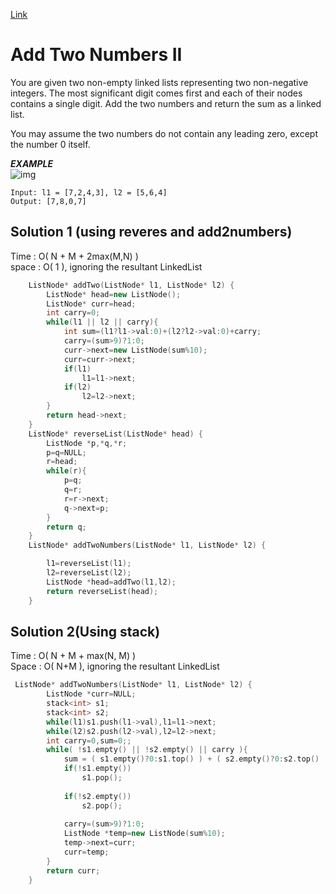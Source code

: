 [Link](https://leetcode.com/problems/add-two-numbers-ii/)
#  Add Two Numbers II
You are given two non-empty linked lists representing two non-negative integers. The most significant digit comes first and each of their nodes contains a single digit. Add the two numbers and return the sum as a linked list.

You may assume the two numbers do not contain any leading zero, except the number 0 itself.<br>

***EXAMPLE***<br>
![img](https://assets.leetcode.com/uploads/2021/04/09/sumii-linked-list.jpg)
<br>
```
Input: l1 = [7,2,4,3], l2 = [5,6,4]
Output: [7,8,0,7]
```
## Solution 1 (using reveres and add2numbers)
Time : O( N + M + 2max(M,N) )<br>
space : O( 1 ), ignoring the resultant LinkedList 
```cpp
    ListNode* addTwo(ListNode* l1, ListNode* l2) {
        ListNode* head=new ListNode();
        ListNode* curr=head;
        int carry=0;
        while(l1 || l2 || carry){
            int sum=(l1?l1->val:0)+(l2?l2->val:0)+carry;
            carry=(sum>9)?1:0;
            curr->next=new ListNode(sum%10);
            curr=curr->next;
            if(l1)
                l1=l1->next;
            if(l2)
                l2=l2->next;   
        }
        return head->next;
    }
    ListNode* reverseList(ListNode* head) {
        ListNode *p,*q,*r;
        p=q=NULL;
        r=head;
        while(r){
            p=q;
            q=r;
            r=r->next;
            q->next=p;
        }
        return q;
    }
    ListNode* addTwoNumbers(ListNode* l1, ListNode* l2) {

        l1=reverseList(l1);
        l2=reverseList(l2);
        ListNode *head=addTwo(l1,l2);
        return reverseList(head);
    }

```
## Solution 2(Using stack)
Time : O( N + M + max(N, M) )<br>
Space : O( N+M ), ignoring the resultant LinkedList 
```cpp
 ListNode* addTwoNumbers(ListNode* l1, ListNode* l2) {
        ListNode *curr=NULL;
        stack<int> s1;
        stack<int> s2;
        while(l1)s1.push(l1->val),l1=l1->next;
        while(l2)s2.push(l2->val),l2=l2->next;
        int carry=0,sum=0;;
        while( !s1.empty() || !s2.empty() || carry ){
            sum = ( s1.empty()?0:s1.top() ) + ( s2.empty()?0:s2.top() ) + carry;
            if(!s1.empty())
                s1.pop();
            
            if(!s2.empty())
                s2.pop();
            
            carry=(sum>9)?1:0;
            ListNode *temp=new ListNode(sum%10);
            temp->next=curr;
            curr=temp;
        }
        return curr;
    }

```